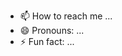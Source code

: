 - 📫 How to reach me ...
- 😄 Pronouns: ...
- ⚡ Fun fact: ...

<!---
etuna373/etuna373 is a ✨ special ✨ repository because its `README.md` (this file) appears on your GitHub profile.
You can click the Preview link to take a look at your changes.
--->
